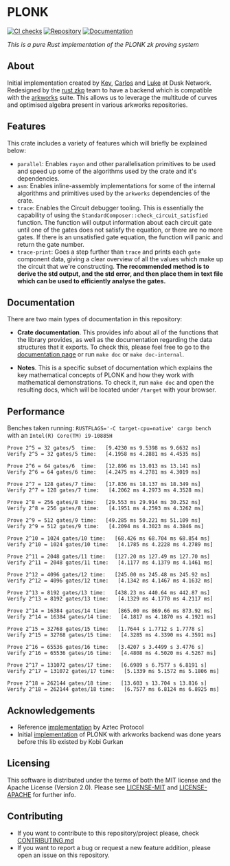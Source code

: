 # PLONK
[![CI checks](https://github.com/ZK-Garage/plonk/actions/workflows/ci.yml/badge.svg)](https://github.com/ZK-Garage/plonk/actions/workflows/ci.yml)
[![Repository](https://img.shields.io/badge/github-plonk-blueviolet?logo=github)](https://github.com/ZK-Garage/plonk)
[![Documentation](https://img.shields.io/badge/docs-plonk-blue?logo=rust)](https://docs.rs/plonk/)


_This is a pure Rust implementation of the PLONK zk proving system_


## About
Initial implementation created by [Kev](https://github.com/kevaundray), [Carlos](https://github.com/CPerezz) and [Luke](https://github.com/LukePearson1) at Dusk Network.
Redesigned by the [rust zkp](https://github.com/rust-zkp) team to have a backend which is compatible with the [arkworks](https://github.com/arkworks-rs) suite. This allows us to leverage the multitude of curves
and optimised algebra present in various arkworks repositories.

## Features

This crate includes a variety of features which will briefly be explained below:
- `parallel`: Enables `rayon` and other parallelisation primitives to be used and speed up some of the algorithms used
by the crate and it's dependencies.
- `asm`: Enables inline-assembly implementations for some of the internal algorithms and primitives used by the `arkworks` dependencies of the crate.
- `trace`: Enables the Circuit debugger tooling. This is essentially the capability of using the
`StandardComposer::check_circuit_satisfied` function. The function will output information about each circuit gate until one of the gates does not satisfy the equation, or there are no more gates. If there is an unsatisfied gate
equation, the function will panic and return the gate number.
- `trace-print`: Goes a step further than `trace` and prints each `gate` component data, giving a clear overview of all the
values which make up the circuit that we're constructing.
__The recommended method is to derive the std output, and the std error, and then place them in text file
  which can be used to efficiently analyse the gates.__



## Documentation

There are two main types of documentation in this repository:

- **Crate documentation**. This provides info about all of the functions that the library provides, as well
  as the documentation regarding the data structures that it exports. To check this, please feel free to go to
  the [documentation page](https://docs.rs/ark-plonk/) or run `make doc` or `make doc-internal`.

- **Notes**. This is a specific subset of documentation which explains the key mathematical concepts
  of PLONK and how they work with mathematical demonstrations. To check it, run `make doc` and open the resulting docs,
  which will be located under `/target` with your browser.

## Performance

Benches taken running: `RUSTFLAGS='-C target-cpu=native' cargo bench`
with an `Intel(R) Core(TM) i9-10885H`
```
Prove 2^5 = 32 gates/5  time:   [9.4230 ms 9.5398 ms 9.6632 ms]                                  
Verify 2^5 = 32 gates/5 time:   [4.1958 ms 4.2881 ms 4.4535 ms]                                    

Prove 2^6 = 64 gates/6  time:   [12.896 ms 13.013 ms 13.141 ms]                                  
Verify 2^6 = 64 gates/6 time:   [4.2475 ms 4.2781 ms 4.3019 ms]                                    

Prove 2^7 = 128 gates/7 time:   [17.836 ms 18.137 ms 18.349 ms]                                   
Verify 2^7 = 128 gates/7 time:   [4.2062 ms 4.2973 ms 4.3528 ms]

Prove 2^8 = 256 gates/8 time:   [29.553 ms 29.914 ms 30.252 ms]                                   
Verify 2^8 = 256 gates/8 time:   [4.1951 ms 4.2593 ms 4.3262 ms]

Prove 2^9 = 512 gates/9 time:   [49.285 ms 50.221 ms 51.109 ms]                                   
Verify 2^9 = 512 gates/9 time:   [4.2094 ms 4.3023 ms 4.3846 ms]

Prove 2^10 = 1024 gates/10 time:   [68.426 ms 68.704 ms 68.854 ms]
Verify 2^10 = 1024 gates/10 time:   [4.1785 ms 4.2228 ms 4.2789 ms]

Prove 2^11 = 2048 gates/11 time:   [127.20 ms 127.49 ms 127.70 ms]
Verify 2^11 = 2048 gates/11 time:   [4.1177 ms 4.1379 ms 4.1461 ms]

Prove 2^12 = 4096 gates/12 time:   [245.00 ms 245.48 ms 245.92 ms]
Verify 2^12 = 4096 gates/12 time:   [4.1342 ms 4.1467 ms 4.1632 ms]

Prove 2^13 = 8192 gates/13 time:   [438.23 ms 440.64 ms 442.87 ms]
Verify 2^13 = 8192 gates/13 time:   [4.1329 ms 4.1770 ms 4.2117 ms]

Prove 2^14 = 16384 gates/14 time:   [865.00 ms 869.66 ms 873.92 ms]
Verify 2^14 = 16384 gates/14 time:   [4.1817 ms 4.1870 ms 4.1921 ms]

Prove 2^15 = 32768 gates/15 time:   [1.7644 s 1.7712 s 1.7778 s]
Verify 2^15 = 32768 gates/15 time:   [4.3285 ms 4.3390 ms 4.3591 ms]

Prove 2^16 = 65536 gates/16 time:   [3.4207 s 3.4499 s 3.4776 s]
Verify 2^16 = 65536 gates/16 time:   [4.4808 ms 4.5020 ms 4.5267 ms]

Prove 2^17 = 131072 gates/17 time:   [6.6989 s 6.7577 s 6.8191 s]
Verify 2^17 = 131072 gates/17 time:   [5.1339 ms 5.1572 ms 5.1806 ms]

Prove 2^18 = 262144 gates/18 time:   [13.603 s 13.704 s 13.816 s]
Verify 2^18 = 262144 gates/18 time:   [6.7577 ms 6.8124 ms 6.8925 ms]
```

## Acknowledgements

- Reference [implementation](https://github.com/AztecProtocol/barretenberg) by Aztec Protocol
- Initial [implementation](https://github.com/kobigurk/plonk/tree/kobigurk/port_to_zexe) of PLONK with arkworks backend was done years before this lib existed by Kobi Gurkan

## Licensing
This software is distributed under the terms of both the MIT license and 
the Apache License (Version 2.0). Please see [LICENSE-MIT](https://github.com/rust-zkp/ark-plonk/blob/master/LICENSE-MIT) 
and [LICENSE-APACHE](https://github.com/rust-zkp/ark-plonk/blob/master/LICENSE-APACHE) for further info.

## Contributing
- If you want to contribute to this repository/project please, check [CONTRIBUTING.md](https://github.com/rust-zkp/ark-plonk/blob/master/CONTRIBUTING.md)
- If you want to report a bug or request a new feature addition, please open an issue on this repository.
